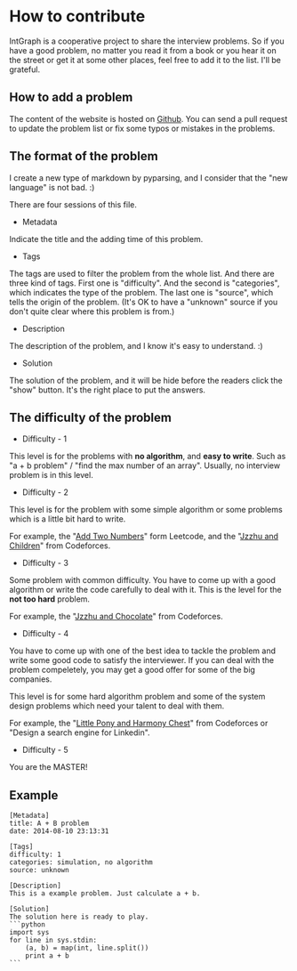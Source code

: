 # How to contribute

IntGraph is a cooperative project to share the interview problems. So if you have a good problem, no matter you read it from a book or you hear it on the street or get it at some other places, feel free to add it to the list. I'll be grateful.

## How to add a problem

The content of the website is hosted on [Github][1]. You can send a pull request to update the problem list or fix some typos or mistakes in the problems.

## The format of the problem

I create a new type of markdown by pyparsing, and I consider that the "new language" is not bad. :)

There are four sessions of this file.

* Metadata

Indicate the title and the adding time of this problem.

* Tags

The tags are used to filter the problem from the whole list. And there are three kind of tags. First one is "difficulty". And the second is "categories", which indicates the type of the problem. The last one is "source", which tells the origin of the problem. (It's OK to have a "unknown" source if you don't quite clear where this problem is from.)

* Description

The description of the problem, and I know it's easy to understand. :)

* Solution

The solution of the problem, and it will be hide before the readers click the "show" button. It's the right place to put the answers.

## The difficulty of the problem

* Difficulty - 1

This level is for the problems with **no algorithm**, and **easy to write**. Such as "a + b problem" / "find the max number of an array". Usually, no interview problem is in this level.

* Difficulty - 2

This level is for the problem with some simple algorithm or some problems which is a little bit hard to write.

For example, the "[Add Two Numbers][2]" form Leetcode, and the "[Jzzhu and Children][3]" from Codeforces.


* Difficulty - 3

Some problem with common difficulty. You have to come up with a good algorithm or write the code carefully to deal with it. This is the level for the **not too hard** problem.

For example, the "[Jzzhu and Chocolate][4]" from Codeforces.

* Difficulty - 4

You have to come up with one of the best idea to tackle the problem and write some good code to satisfy the interviewer. If you can deal with the problem compeletely, you may get a good offer for some of the big companies.

This level is for some hard algorithm problem and some of the system design problems which need your talent to deal with them.

For example, the "[Little Pony and Harmony Chest][5]" from Codeforces or "Design a search engine for Linkedin".

* Difficulty - 5

You are the MASTER!

## Example

    [Metadata]
    title: A + B problem
    date: 2014-08-10 23:13:31 
    
    [Tags]
    difficulty: 1
    categories: simulation, no algorithm
    source: unknown
    
    [Description]
    This is a example problem. Just calculate a + b.
    
    [Solution]
    The solution here is ready to play.
    ```python
    import sys
    for line in sys.stdin:
        (a, b) = map(int, line.split())
        print a + b
    ```



[1]: https://github.com/intgraph/intgraph-content
[2]: https://oj.leetcode.com/problems/add-two-numbers/
[3]: http://codeforces.com/contest/450/problem/A
[4]: http://codeforces.com/contest/450/problem/C
[5]: http://codeforces.com/problemset/problem/453/B
